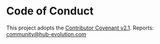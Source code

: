 # Code of Conduct

This project adopts the [Contributor Covenant v2.1](https://www.contributor-covenant.org/version/2/1/code_of_conduct/).
Reports: community@hub-evolution.com
